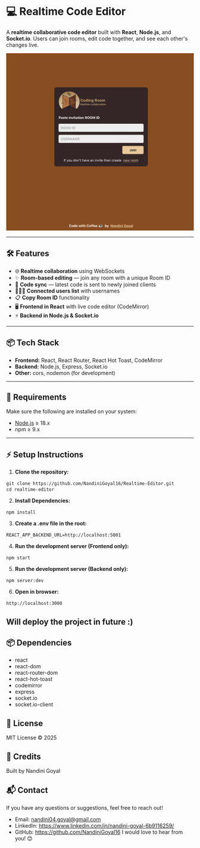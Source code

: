 # 💻 Realtime Code Editor

A **realtime collaborative code editor** built with **React**, **Node.js**, and **Socket.io**. Users can join rooms, edit code together, and see each other's changes live.  

![Realtime Editor](public/CodingRoomHomePage.png)

---

## 🛠 Features

- 🌐 **Realtime collaboration** using WebSockets
- ✨ **Room-based editing** — join any room with a unique Room ID
- 💾 **Code sync** — latest code is sent to newly joined clients
- 🧑‍🤝‍🧑 **Connected users list** with usernames
- 📋 **Copy Room ID** functionality
- 🖥 **Frontend in React** with live code editor (CodeMirror)
- ⚡ **Backend in Node.js & Socket.io**  

---

## 📦 Tech Stack

- **Frontend:** React, React Router, React Hot Toast, CodeMirror  
- **Backend:** Node.js, Express, Socket.io  
- **Other:** cors, nodemon (for development)  

---

## 🔧 Requirements

Make sure the following are installed on your system:

- [Node.js](https://nodejs.org/) ≥ 18.x  
- npm ≥ 9.x  

---

## ⚡ Setup Instructions

1. **Clone the repository:**

```
git clone https://github.com/NandiniGoyal16/Realtime-Editor.git
cd realtime-editor
```
2. **Install Dependencies:**

```
npm install
```

3. **Create a .env file in the root:**

```
REACT_APP_BACKEND_URL=http://localhost:5001
```

4. **Run the development server (Frontend only):**
```
npm start
```

5. **Run the development server (Backend only):**
```
npm server:dev
```
6. **Open in browser:**
```
http://localhost:3000
```

## Will deploy the project in future :)

## 📦 Dependencies
- react
- react-dom
- react-router-dom
- react-hot-toast
- codemirror
- express
- socket.io
- socket.io-client

## 📜 License
MIT License © 2025

## 🎉 Credits
Built by Nandini Goyal

## 📬 Contact

If you have any questions or suggestions, feel free to reach out!

- Email: nandini04.goyal@gmail.com
- LinkedIn: https://www.linkedin.com/in/nandini-goyal-6b9116259/
- GitHub: https://github.com/NandiniGoyal16
I would love to hear from you! 😊


